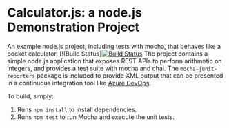 Calculator.js: a node.js Demonstration Project
==============================================
An example node.js project, including tests with mocha, that behaves like
a pocket calculator.
[![Build Status][![Build Status](https://dev.azure.com/abhireadytofly/Integrating%20External%20Source%20Control%20with%20Azure%20Pipelines/_apis/build/status/abhijithjayakara.calculator?branchName=master)](https://dev.azure.com/abhireadytofly/Integrating%20External%20Source%20Control%20with%20Azure%20Pipelines/_build/latest?definitionId=32&branchName=master)
The project contains a simple node.js application that exposes REST APIs
to perform arithmetic on integers, and provides a test suite with mocha
and chai.  The `mocha-junit-reporters` package is included to provide XML
output that can be presented in a continuous integration tool like
[Azure DevOps](https://azure.com/devops).

To build, simply:

1. Runs `npm install` to install dependencies.
2. Runs `npm test` to run Mocha and execute the unit tests.

